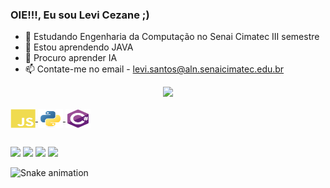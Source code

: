 ### OIE!!!, Eu sou Levi Cezane ;)
- 🔭 Estudando Engenharia da Computação no Senai Cimatec III semestre
- 🌱 Estou aprendendo JAVA
- 🤔 Procuro aprender IA 
- 📫 Contate-me no email - levi.santos@aln.senaicimatec.edu.br



<div align="center">
  <a href="https://github.com/leviczne">
  <img height="180em" src="https://github-readme-stats.vercel.app/api?username=leviczne&show_icons=true&theme=dark&include_all_commits=true&count_private=true"/>

</div>

  <div style="display: inline_block"><br>
  <img align="center" alt="Rafa-Js" height="30" width="40" src="https://raw.githubusercontent.com/devicons/devicon/master/icons/javascript/javascript-plain.svg">
  <img align="center" alt="Rafa-Python" height="30" width="40" src="https://raw.githubusercontent.com/devicons/devicon/master/icons/python/python-original.svg">
  <img align="center" alt="Rafa-Csharp" height="30" width="40" src="https://raw.githubusercontent.com/devicons/devicon/master/icons/csharp/csharp-original.svg">
 
</div>
  
  ##
  
  </div>
  
  <div> 

  <a href="https://instagram.com/levi.czne" target="_blank"><img src="https://img.shields.io/badge/-Instagram-%23E4405F?style=for-the-badge&logo=instagram&logoColor=white" target="_blank"></a>
 	<a href="https://www.twitch.tv/almostneres1" target="_blank"><img src="https://img.shields.io/badge/Twitch-9146FF?style=for-the-badge&logo=twitch&logoColor=white" target="_blank"></a>
  <a href = "mailto:levi.santos@aln.senaicimatec.edu.br"><img src="https://img.shields.io/badge/-Gmail-%23333?style=for-the-badge&logo=gmail&logoColor=white" target="_blank"></a>
  <a href="" target="_blank"><img src="https://img.shields.io/badge/-LinkedIn-%230077B5?style=for-the-badge&logo=linkedin&logoColor=white" target="_blank"></a> 
 
  ![Snake animation](https://github.com/leviczne/leviczne/blob/output/github-contribution-grid-snake.svg)
 
</div>
  
